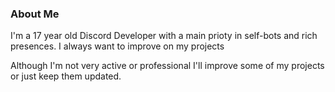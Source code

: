 
### About Me
I'm a 17 year old Discord Developer with a main prioty in self-bots and rich presences. I always want to improve on my projects

Although I'm not very active or professional I'll improve some of my projects or just keep them updated.
